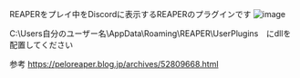 REAPERをプレイ中をDiscordに表示するREAPERのプラグインです
![image](https://github.com/user-attachments/assets/4616acbd-e8e1-4d68-ab03-cb64a9d6a604)

C:\Users自分のユーザー名\AppData\Roaming\REAPER\UserPlugins　にdllを配置してください

参考
https://peloreaper.blog.jp/archives/52809668.html
